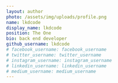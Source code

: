 ```yaml
---
layout: author
photo: /assets/img/uploads/profile.png
name: lkdcode
display_name: lkdcode
position: The One
bio: back end developer
github_username: lkdcode
# facebook_username: facebook_username
# twitter_username: twitter_username
# instagram_username: instagram_username
# linkedin_username: linkedin_username
# medium_username: medium_username
---
```


